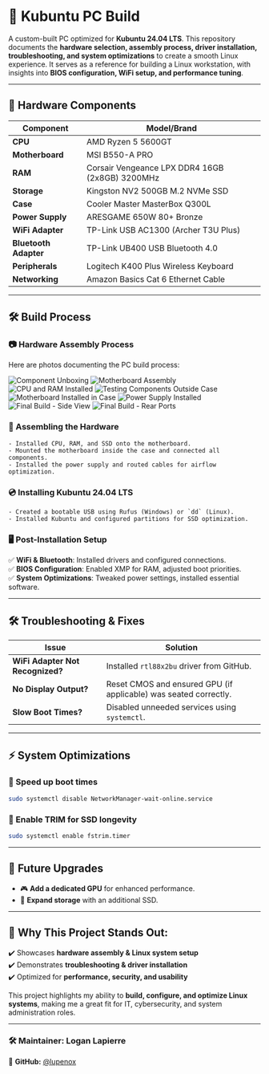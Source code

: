 # 🚀 Kubuntu PC Build

A custom-built PC optimized for **Kubuntu 24.04 LTS**. This repository documents the **hardware selection, assembly process, driver installation, troubleshooting, and system optimizations** to create a smooth Linux experience. It serves as a reference for building a Linux workstation, with insights into **BIOS configuration, WiFi setup, and performance tuning**.

---

## 🔩 Hardware Components

| **Component**  | **Model/Brand**  |
|---------------|----------------|
| **CPU** | AMD Ryzen 5 5600GT |
| **Motherboard** | MSI B550-A PRO |
| **RAM** | Corsair Vengeance LPX DDR4 16GB (2x8GB) 3200MHz |
| **Storage** | Kingston NV2 500GB M.2 NVMe SSD |
| **Case** | Cooler Master MasterBox Q300L |
| **Power Supply** | ARESGAME 650W 80+ Bronze |
| **WiFi Adapter** | TP-Link USB AC1300 (Archer T3U Plus) |
| **Bluetooth Adapter** | TP-Link UB400 USB Bluetooth 4.0 |
| **Peripherals** | Logitech K400 Plus Wireless Keyboard |
| **Networking** | Amazon Basics Cat 6 Ethernet Cable |

---

## 🛠️ Build Process

### 📷 Hardware Assembly Process
Here are photos documenting the PC build process:

![Component Unboxing](images/20241223_152045.jpg)
![Motherboard Assembly](images/20241224_150916.jpg)
![CPU and RAM Installed](images/20241224_174321.jpg)
![Testing Components Outside Case](images/20241224_184829.jpg)
![Motherboard Installed in Case](images/20241229_152940.jpg)
![Power Supply Installed](images/20241229_181327.jpg)
![Final Build - Side View](images/20241229_181426.jpg)
![Final Build - Rear Ports](images/20241229_185525.jpg)

### 🔧 Assembling the Hardware
```
- Installed CPU, RAM, and SSD onto the motherboard.
- Mounted the motherboard inside the case and connected all components.
- Installed the power supply and routed cables for airflow optimization.
```

### 💿 Installing Kubuntu 24.04 LTS
```
- Created a bootable USB using Rufus (Windows) or `dd` (Linux).
- Installed Kubuntu and configured partitions for SSD optimization.
```

### 🖥️ Post-Installation Setup
✅ **WiFi & Bluetooth**: Installed drivers and configured connections.  
✅ **BIOS Configuration**: Enabled XMP for RAM, adjusted boot priorities.  
✅ **System Optimizations**: Tweaked power settings, installed essential software.  

---

## 🛠️ Troubleshooting & Fixes

| **Issue** | **Solution** |
|-----------|-------------|
| **WiFi Adapter Not Recognized?** | Installed `rtl88x2bu` driver from GitHub. |
| **No Display Output?** | Reset CMOS and ensured GPU (if applicable) was seated correctly. |
| **Slow Boot Times?** | Disabled unneeded services using `systemctl`. |

---

## ⚡ System Optimizations

### 🚀 Speed up boot times
```bash
sudo systemctl disable NetworkManager-wait-online.service
```

### 🔄 Enable TRIM for SSD longevity
```bash
sudo systemctl enable fstrim.timer
```

---

## 🚀 Future Upgrades

- 🎮 **Add a dedicated GPU** for enhanced performance.
- 💾 **Expand storage** with an additional SSD.

---

## 📌 Why This Project Stands Out:

✔️ Showcases **hardware assembly & Linux system setup**  
✔️ Demonstrates **troubleshooting & driver installation**  
✔️ Optimized for **performance, security, and usability**  

This project highlights my ability to **build, configure, and optimize Linux systems**, making me a great fit for IT, cybersecurity, and system administration roles.

---

### 🛠 Maintainer: Logan Lapierre
📌 **GitHub:** [@lupenox](https://github.com/lupenox)

